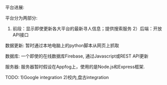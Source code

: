 平台进展:

平台分为两部分:
1) 前段：显示即使更新各大平台的最新寻人信息；提供搜索服务
2）后端：开放API接口

数据更新:
暂时通过本地电脑上的python脚本从网页上抓取

数据库:
一个即使的在线数据库Firebase, 通过Javascript或REST API更新

服务器:
服务器暂时假设在Appfog上，使用的是Node.js和Express框架. 

TODO:
1)Google integration
2)校内,盘古integration
